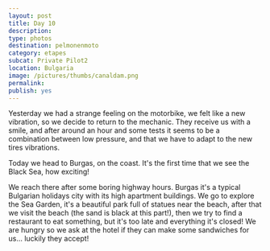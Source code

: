 ```yaml
---
layout: post
title: Day 10
description: 
type: photos
destination: pelmonenmoto
category: etapes
subcat: Private Pilot2
location: Bulgaria
image: /pictures/thumbs/canaldam.png
permalink: 
publish: yes
---
```


Yesterday we had a strange feeling on the motorbike, we felt like a new vibration, so we decide to return to the mechanic. They receive us with a smile, and after around an hour and some tests it seems to be a combination between low pressure, and that we have to adapt to the new tires vibrations.

Today we head to Burgas, on the coast. It's the first time that we see the Black Sea, how exciting!

We reach there after some boring highway hours. Burgas it's a typical Bulgarian holidays city with its high apartment buildings.  We go to explore the Sea Garden, it's a beautiful park full of statues near the beach, after that we visit the beach (the sand is black at this part!), then we try to find a restaurant to eat something, but it's too late and everything it's closed! We are hungry so we ask at the hotel if they can make some sandwiches for us... luckily they accept!
